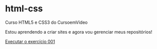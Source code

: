 # html-css
 Curso HTML5 e CSS3 do CursoemVídeo

Estou aprendendo a criar sites e agora vou gerenciar meus repositórios!

<a href="https://annaleticiafernandes.github.io/html-css/exercícios/ex001/index">Executar o exercício 001</a>
